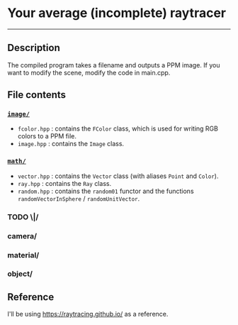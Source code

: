 # Your average (incomplete) raytracer
---
## Description
The compiled program takes a filename and outputs a PPM image. If you want to modify the scene, modify the code in main.cpp.
## File contents
### [`image/`](/image/)
* `fcolor.hpp`     : contains the `FColor` class, which is used for writing RGB colors to a PPM file.
* `image.hpp`      : contains the `Image` class.
### [`math/`](/math/)
* `vector.hpp`     : contains the `Vector` class (with aliases `Point` and `Color`).
* `ray.hpp`        : contains the `Ray` class.
* `random.hpp`     : contains the `random01` functor and the functions `randomVectorInSphere` / `randomUnitVector`.
### TODO \\|/
### camera/
### material/
### object/
## Reference
I'll be using https://raytracing.github.io/ as a reference.
